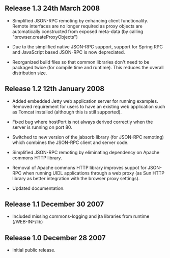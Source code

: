 ## Release 1.3 24th March 2008 ##

  * Simplified JSON-RPC remoting by enhancing client functionality. Remote interfaces are no longer required as proxy objects are automatically constructed from exposed meta-data (by calling "browser.createProxyObjects")

  * Due to the simplified native JSON-RPC support, support for Spring RPC and JavaScript based JSON-RPC is now depreciated.

  * Reorganized build files so that common libraries don't need to be packaged twice (for compile time and runtime). This reduces the overall distribution size.

## Release 1.2 12th January 2008 ##

  * Added embedded Jetty web application server for running examples. Removed requirement for users to have an existing web application such as Tomcat installed (although this is still supported).

  * Fixed bug where hostPort is not always derived correctly when the server is running on port 80.

  * Switched to new version of the jabsorb library (for JSON-RPC remoting) which combines the JSON-RPC client and server code.

  * Simplified JSON-RPC remoting by eliminating dependency on Apache commons HTTP library.

  * Removal of Apache commons HTTP library improves suppot for JSON-RPC when running UIDL applications through a web proxy (as Sun HTTP library as better integration with the browser proxy settings).

  * Updated documentation.

## Release 1.1 December 30 2007 ##

  * Included missing commons-logging and jta libraries from runtime (/WEB-INF/lib)

## Release 1.0 December 28 2007 ##

  * Initial public release.